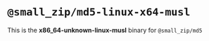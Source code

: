 # `@small_zip/md5-linux-x64-musl`

This is the **x86_64-unknown-linux-musl** binary for `@small_zip/md5`
